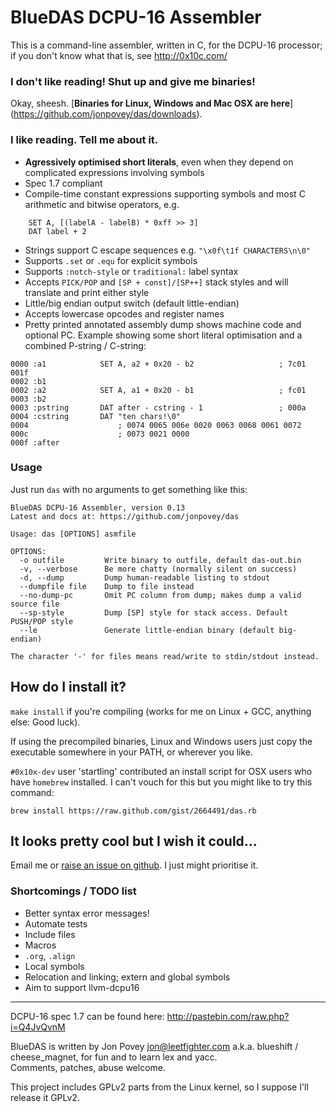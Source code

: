 # BlueDAS DCPU-16 Assembler
This is a command-line assembler, written in C, for the DCPU-16 processor;
if you don't know what that is, see http://0x10c.com/

### I don't like reading! Shut up and give me binaries!
Okay, sheesh. [**Binaries for Linux, Windows and Mac OSX are here**]
(https://github.com/jonpovey/das/downloads).

### I like reading. Tell me about it.
- **Agressively optimised short literals**, even when they depend
  on complicated expressions involving symbols
- Spec 1.7 compliant
- Compile-time constant expressions supporting symbols and most C arithmetic
  and bitwise operators, e.g.

```
	SET A, [(labelA - labelB) * 0xff >> 3]
	DAT label + 2
```

- Strings support C escape sequences e.g. `"\x0f\t1f CHARACTERS\n\0"`
- Supports `.set` or `.equ` for explicit symbols
- Supports `:notch-style` or `traditional:` label syntax
- Accepts `PICK/POP` and `[SP + const]/[SP++]` stack styles and will translate
  and print either style
- Little/big endian output switch (default little-endian)
- Accepts lowercase opcodes and register names
- Pretty printed annotated assembly dump shows machine code and optional PC.
  Example showing some short literal optimisation and a combined P-string /
  C-string:

```
0000 :a1            SET A, a2 + 0x20 - b2                   ; 7c01 001f
0002 :b1
0002 :a2            SET A, a1 + 0x20 - b1                   ; fc01
0003 :b2
0003 :pstring       DAT after - cstring - 1                 ; 000a
0004 :cstring       DAT "ten chars!\0"
0004                    ; 0074 0065 006e 0020 0063 0068 0061 0072
000c                    ; 0073 0021 0000
000f :after
```

### Usage
Just run `das` with no arguments to get something like this:

```
BlueDAS DCPU-16 Assembler, version 0.13
Latest and docs at: https://github.com/jonpovey/das

Usage: das [OPTIONS] asmfile

OPTIONS:
  -o outfile         Write binary to outfile, default das-out.bin
  -v, --verbose      Be more chatty (normally silent on success)
  -d, --dump         Dump human-readable listing to stdout
  --dumpfile file    Dump to file instead
  --no-dump-pc       Omit PC column from dump; makes dump a valid source file
  --sp-style         Dump [SP] style for stack access. Default PUSH/POP style
  --le               Generate little-endian binary (default big-endian)

The character '-' for files means read/write to stdin/stdout instead.

```

## How do I install it?
`make install` if you're compiling (works for me on Linux + GCC, anything else:
Good luck).

If using the precompiled binaries, Linux and Windows users just copy the
executable somewhere in your PATH, or wherever you like.

`#0x10x-dev` user 'startling' contributed an install script for OSX users who
have `homebrew` installed. I can't vouch for this but you might like to try
this command:

	brew install https://raw.github.com/gist/2664491/das.rb

## It looks pretty cool but I wish it could...

Email me or [raise an issue on github](https://github.com/jonpovey/das/issues).
I just might prioritise it.

### Shortcomings / TODO list

- Better syntax error messages!
- Automate tests
- Include files
- Macros
- `.org`, `.align`
- Local symbols
- Relocation and linking; extern and global symbols
- Aim to support llvm-dcpu16

---
DCPU-16 spec 1.7 can be found here: http://pastebin.com/raw.php?i=Q4JvQvnM

BlueDAS is written by Jon Povey <jon@leetfighter.com> a.k.a. blueshift /
cheese_magnet, for fun and to learn lex and yacc.  
Comments, patches, abuse welcome.

This project includes GPLv2 parts from the Linux kernel, so I suppose I'll
release it GPLv2.
